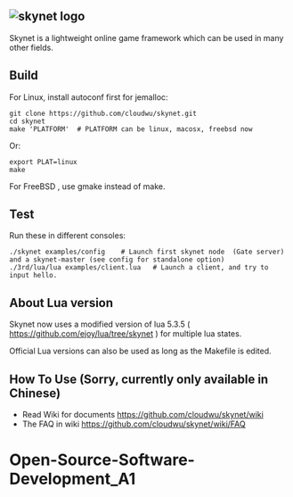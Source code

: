 ## ![skynet logo](https://github.com/cloudwu/skynet/wiki/image/skynet_metro.jpg)

Skynet is a lightweight online game framework which can be used in many other fields.

## Build

For Linux, install autoconf first for jemalloc:

```
git clone https://github.com/cloudwu/skynet.git
cd skynet
make 'PLATFORM'  # PLATFORM can be linux, macosx, freebsd now
```

Or:

```
export PLAT=linux
make
```

For FreeBSD , use gmake instead of make.

## Test

Run these in different consoles:

```
./skynet examples/config	# Launch first skynet node  (Gate server) and a skynet-master (see config for standalone option)
./3rd/lua/lua examples/client.lua 	# Launch a client, and try to input hello.
```

## About Lua version

Skynet now uses a modified version of lua 5.3.5 ( https://github.com/ejoy/lua/tree/skynet ) for multiple lua states.

Official Lua versions can also be used as long as the Makefile is edited.

## How To Use (Sorry, currently only available in Chinese)

* Read Wiki for documents https://github.com/cloudwu/skynet/wiki
* The FAQ in wiki https://github.com/cloudwu/skynet/wiki/FAQ
# Open-Source-Software-Development_A1
